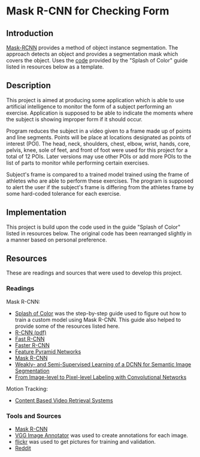 # Mask R-CNN for Checking Form
## Introduction

[Mask-RCNN](https://github.com/matterport/Mask_RCNN) provides a method of object instance segmentation. The approach detects an object and provides a segmentation mask which covers the object. Uses the [code](https://github.com/matterport/Mask_RCNN/tree/master/samples/balloon) provided by the "Splash of Color" guide listed in resources below as a template.

## Description

This project is aimed at producing some application which is able to use artificial intelligence to monitor the form of a subject performing an exercise. Application is supposed to be able to indicate the moments where the subject is showing improper form if it should occur.

Program reduces the subject in a video given to a frame made up of points and line segments. Points will be place at locations designated as points of interest (POI). The head, neck, shoulders, chest, elbow, wrist, hands, core, pelvis, knee, sole of feet, and front of foot were used for this project for a total of 12 POIs. Later versions may use other POIs or add more POIs to the list of parts to monitor while performing certain exercises.

Subject's frame is compared to a trained model trained using the frame of athletes who are able to perform these exercises. The program is supposed to alert the user if the subject's frame is differing from the athletes frame by some hard-coded tolerance for each exercise.

## Implementation

This project is build upon the code used in the guide "Splash of Color" listed in resources below. The original code has been rearranged slightly in a manner based on personal preference.

## Resources

These are readings and sources that were used to develop this project.

### Readings

Mask R-CNN:
* [Splash of Color](https://engineering.matterport.com/splash-of-color-instance-segmentation-with-mask-r-cnn-and-tensorflow-7c761e238b46) was the step-by-step guide used to figure out how to train a custom model using Mask R-CNN. This guide also helped to provide some of the resources listed here.
* [R-CNN (pdf)](http://citeseerx.ist.psu.edu/viewdoc/download;jsessionid=AF8817DD0F70B32AA08B2ECBBA8099FA?doi=10.1.1.715.2453&rep=rep1&type=pdf)
* [Fast R-CNN](https://arxiv.org/abs/1504.08083)
* [Faster R-CNN](https://arxiv.org/abs/1506.01497)
* [Feature Pyramid Networks](https://arxiv.org/abs/1612.03144)
* [Mask R-CNN](https://arxiv.org/abs/1703.06870)
* [Weakly- and Semi-Supervised Learning of a DCNN for Semantic Image Segmentation](https://arxiv.org/abs/1502.02734)
* [From Image-level to Pixel-level Labeling with Convolutional Networks](https://arxiv.org/abs/1411.6228)

Motion Tracking:
* [Content Based Video Retrieval Systems](https://arxiv.org/ftp/arxiv/papers/1205/1205.1641.pdf)

### Tools and Sources

* [Mask R-CNN](https://github.com/matterport/Mask_RCNN)
* [VGG Image Annotator](http://www.robots.ox.ac.uk/~vgg/software/via/) was used to create annotations for each image.
* [flickr](https://www.flickr.com/) was used to get pictures for training and validation.
* [Reddit](https://www.reddit.com/)